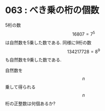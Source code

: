 # 063 : べき乗の桁の個数

5桁の数 $$16807 = 7^5$$は自然数を5乗した数である. 同様に9桁の数 $$134217728 = 8^9$$も自然数を9乗した数である.

自然数を $$n$$ 乗して得られる $$n$$ 桁の正整数は何個あるか?
